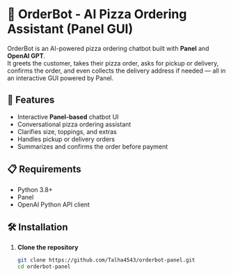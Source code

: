 # 🍕 OrderBot - AI Pizza Ordering Assistant (Panel GUI)

OrderBot is an AI-powered pizza ordering chatbot built with **Panel** and **OpenAI GPT**.  
It greets the customer, takes their pizza order, asks for pickup or delivery, confirms the order, and even collects the delivery address if needed — all in an interactive GUI powered by Panel.

## 🚀 Features
- Interactive **Panel-based** chatbot UI
- Conversational pizza ordering assistant
- Clarifies size, toppings, and extras
- Handles pickup or delivery orders
- Summarizes and confirms the order before payment

## 📋 Requirements
- Python 3.8+
- Panel
- OpenAI Python API client

## 🛠 Installation

1. **Clone the repository**
   ```bash
   git clone https://github.com/Talha4543/orderbot-panel.git
   cd orderbot-panel
